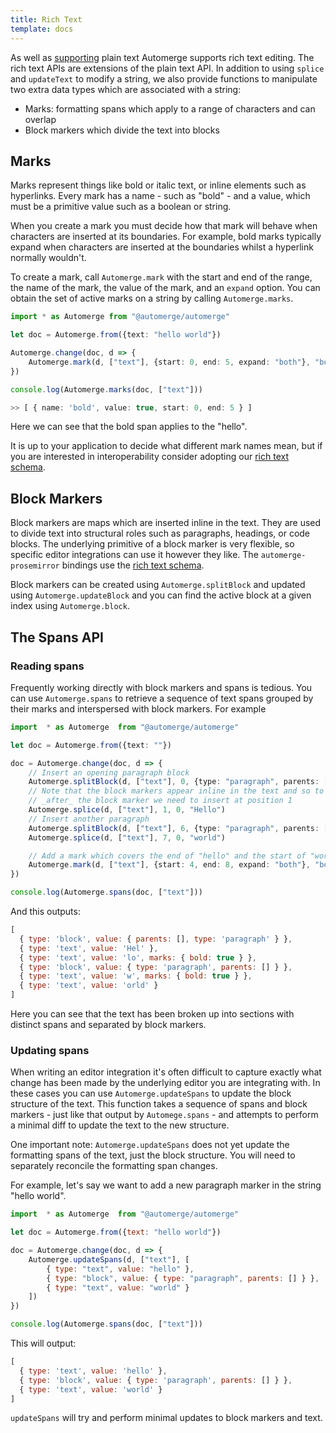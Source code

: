 ```yaml
---
title: Rich Text
template: docs
---
```


As well as [supporting](../text) plain text Automerge supports rich text editing. The rich text APIs are extensions of the plain text API. In addition to using `splice` and `updateText` to modify a string, we also provide functions to manipulate two extra data types which are associated with a string:

* Marks: formatting spans which apply to a range of characters and can overlap
* Block markers which divide the text into blocks

## Marks

Marks represent things like bold or italic text, or inline elements such as hyperlinks. Every mark has a name - such as "bold" - and a value, which must be a primitive value such as a boolean or string.

When you create a mark you must decide how that mark will behave when characters are inserted at its boundaries. For example, bold marks typically expand when characters are inserted at the boundaries whilst a hyperlink normally wouldn't.

To create a mark, call `Automerge.mark` with the start and end of the range, the name of the mark, the value of the mark, and an `expand` option. You can obtain the set of active marks on a string by calling `Automerge.marks`.

```typescript
import * as Automerge from "@automerge/automerge"

let doc = Automerge.from({text: "hello world"})

Automerge.change(doc, d => {
    Automerge.mark(d, ["text"], {start: 0, end: 5, expand: "both"}, "bold", true)
})

console.log(Automerge.marks(doc, ["text"]))

>> [ { name: 'bold', value: true, start: 0, end: 5 } ]
```

Here we can see that the bold span applies to the "hello".

It is up to your application to decide what different mark names mean, but if you are interested in interoperability consider adopting our [rich text schema](../../under-the-hood/rich_text_schema).

## Block Markers

Block markers are maps which are inserted inline in the text. They are used to divide text into structural roles such as paragraphs, headings, or code blocks. The underlying primitive of a block marker is very flexible, so specific editor integrations can use it however they like. The `automerge-prosemirror` bindings use the [rich text schema](../../under-the-hood/rich_text_schema).

Block markers can be created using `Automerge.splitBlock` and updated using `Automerge.updateBlock` and you can find the active block at a given index using `Automerge.block`.

## The Spans API

### Reading spans

Frequently working directly with block markers and spans is tedious. You can use `Automerge.spans` to retrieve a sequence of text spans grouped by their marks and interspersed with block markers. For example


```typescript
import  * as Automerge  from "@automerge/automerge"

let doc = Automerge.from({text: ""})

doc = Automerge.change(doc, d => {
    // Insert an opening paragraph block
    Automerge.splitBlock(d, ["text"], 0, {type: "paragraph", parents: []})
    // Note that the block markers appear inline in the text and so to insert
    // _after_ the block marker we need to insert at position 1
    Automerge.splice(d, ["text"], 1, 0, "Hello")
    // Insert another paragraph
    Automerge.splitBlock(d, ["text"], 6, {type: "paragraph", parents: []})
    Automerge.splice(d, ["text"], 7, 0, "world")

    // Add a mark which covers the end of "hello" and the start of "world"
    Automerge.mark(d, ["text"], {start: 4, end: 8, expand: "both"}, "bold", true)
})

console.log(Automerge.spans(doc, ["text"]))
```

And this outputs:

```javascript
[
  { type: 'block', value: { parents: [], type: 'paragraph' } },
  { type: 'text', value: 'Hel' },
  { type: 'text', value: 'lo', marks: { bold: true } },
  { type: 'block', value: { type: 'paragraph', parents: [] } },
  { type: 'text', value: 'w', marks: { bold: true } },
  { type: 'text', value: 'orld' }
]
```

Here you can see that the text has been broken up into sections with distinct spans and separated by block markers.

### Updating spans

When writing an editor integration it's often difficult to capture exactly what change has been made by the underlying editor you are integrating with. In these cases you can use `Automerge.updateSpans` to update the block structure of the text. This function takes a sequence of spans and block markers - just like that output by `Automege.spans` - and attempts to perform a minimal diff to update the text to the new structure.

<div class="caution">

One important note: `Automerge.updateSpans` does not yet update the formatting spans of the text, just the block structure. You will need to separately reconcile the formatting span changes.

</div>

For example, let's say we want to add a new paragraph marker in the string "hello world".

```javascript
import  * as Automerge  from "@automerge/automerge"

let doc = Automerge.from({text: "hello world"})

doc = Automerge.change(doc, d => {
    Automerge.updateSpans(d, ["text"], [
        { type: "text", value: "hello" },
        { type: "block", value: { type: "paragraph", parents: [] } },
        { type: "text", value: "world" }
    ])
})

console.log(Automerge.spans(doc, ["text"]))
```

This will output:


```javascript
[
  { type: 'text', value: 'hello' },
  { type: 'block', value: { type: 'paragraph', parents: [] } },
  { type: 'text', value: 'world' }
]
```

`updateSpans` will try and perform minimal updates to block markers and text.
